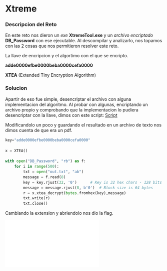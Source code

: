 # Xtreme

### Descripcion del Reto

En este reto nos dieron un *exe* **XtremeTool.exe** y un *archivo encriptado* **DB_Password** con ese ejecutable. Al descompilar y analizarlo, nos topamos con las 2 cosas que nos permitieron resolver este reto.

La llave de encripcion y el algortimo con el que se encripto.

**adde0000efbe0000beba0000cefa0000**

**XTEA** (Extended Tiny Encryption Algorithm)

### Solucion

Apartir de eso fue simple, desencriptar el archivo con alguna implementacion del algoritmo.
Al probar con algunas, encriptando un archivo propio y comprobando que la implementacion lo pudiera desencriptar con la llave, dimos con este script: [Script](https://asecuritysite.com/encryption/xtea)

Modificandolo un poco y guardando el resultado en un archivo de texto nos dimos cuenta de que era un pdf.

```python
key="adde0000efbe0000beba0000cefa0000"

x = XTEA()

with open("DB_Password", "rb") as f: 
    for i in range(500):
        txt = open("out.txt", "ab")
        message = f.read(8)
        key = key.rjust(32, '0')      # Key is 32 hex chars - 128 bits 
        message = message.rjust(8, b'0')  # Block size is 64 bytes
        r = x.xtea_decrypt(bytes.fromhex(key),message)
        txt.write(r)
        txt.close()
```

Cambiando la extension y abriendolo nos dio la flag.

![Solve](solve.pdf)
